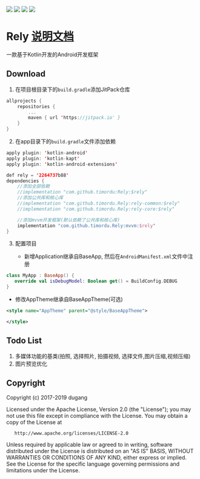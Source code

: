 ![](https://img.shields.io/badge/platform-Android-lightgrey.svg) ![](https://img.shields.io/badge/language-Kotlin-orange.svg) [![](https://img.shields.io/hexpm/l/plug.svg)](https://www.apache.org/licenses/LICENSE-2.0) [![](https://jitpack.io/v/timordu/Rely.svg)](https://jitpack.io/#timordu/Rely)
# Rely [说明文档](https://github.com/timordu/Rely/wiki)

一款基于Kotlin开发的Android开发框架



Download
--------

1. 在项目根目录下的`build.gradle`添加JitPack仓库

```kotlin
allprojects {
    repositories {
        ...
        maven { url 'https://jitpack.io' }
    }
}
```

2. 在app目录下的`build.gradle`文件添加依赖

```kotlin
apply plugin: 'kotlin-android'
apply plugin: 'kotlin-kapt'
apply plugin: 'kotlin-android-extensions'

def rely = '2264737b88'
dependencies {
    //添加全部依赖
	//implementation "com.github.timordu:Rely:$rely"
	//添加公共库和核心库
	//implementation "com.github.timordu.Rely:rely-common:$rely"
	//implementation "com.github.timordu.Rely:rely-core:$rely"

    //添加mvvm开发框架(默认依赖了公共库和核心库)
    implementation "com.github.timordu.Rely:mvvm:$rely"
}
```

3. 配置项目

   + 新增Application继承自BaseApp, 然后在`AndroidManifest.xml`文件中注册

```kotlin
class MyApp : BaseApp() {
   override val isDebugModel: Boolean get() = BuildConfig.DEBUG
}
```

   + 修改AppTheme继承自BaseAppTheme(可选)

```xml
<style name="AppTheme" parent="@style/BaseAppTheme">

</style>
```

Todo List
---------

1. 多媒体功能的基类(拍照, 选择照片, 拍摄视频, 选择文件,图片压缩,视频压缩)
2. 图片预览优化


Copyright
---------

   Copyright (c) 2017-2019 dugang

   Licensed under the Apache License, Version 2.0 (the "License");
   you may not use this file except in compliance with the License.
   You may obtain a copy of the License at

       http://www.apache.org/licenses/LICENSE-2.0

   Unless required by applicable law or agreed to in writing, software
   distributed under the License is distributed on an "AS IS" BASIS,
   WITHOUT WARRANTIES OR CONDITIONS OF ANY KIND, either express or implied.
   See the License for the specific language governing permissions and
   limitations under the License.

